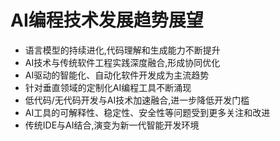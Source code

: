 # AI编程技术发展趋势展望

- 语言模型的持续进化,代码理解和生成能力不断提升
- AI技术与传统软件工程实践深度融合,形成协同优化
- AI驱动的智能化、自动化软件开发成为主流趋势
- 针对垂直领域的定制化AI编程工具不断涌现
- 低代码/无代码开发与AI技术加速融合,进一步降低开发门槛  
- AI工具的可解释性、稳定性、安全性等问题受到更多关注和改进
- 传统IDE与AI结合,演变为新一代智能开发环境 